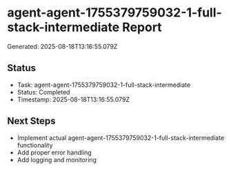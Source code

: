 # agent-agent-1755379759032-1-full-stack-intermediate Report

Generated: 2025-08-18T13:16:55.079Z

## Status
- Task: agent-agent-1755379759032-1-full-stack-intermediate
- Status: Completed
- Timestamp: 2025-08-18T13:16:55.079Z

## Next Steps
- Implement actual agent-agent-1755379759032-1-full-stack-intermediate functionality
- Add proper error handling
- Add logging and monitoring
